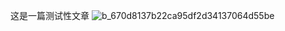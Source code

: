 这是一篇测试性文章
![b_670d8137b22ca95df2d34137064d55be](https://github.com/Aloner-Studio/blog/assets/174082807/39acf15d-5aec-4888-9299-391fd5593d58)
